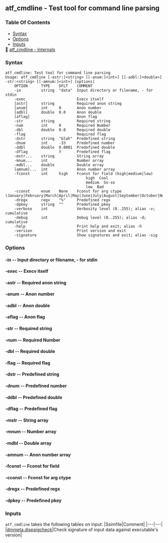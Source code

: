 ## atf_cmdline - Test tool for command line parsing


### Table Of Contents
<a href="#table-of-contents"></a>
<!-- dev.mdmark  mdmark:MDSECTION  state:BEG_AUTO  param:Toc -->
&nbsp;&nbsp;&bull;&nbsp;  [Syntax](#syntax)<br/>
&nbsp;&nbsp;&bull;&nbsp;  [Options](#options)<br/>
&nbsp;&nbsp;&bull;&nbsp;  [Inputs](#inputs)<br/>
&#128196; [atf_cmdline - Internals](/txt/exe/atf_cmdline/internals.md)<br/>

<!-- dev.mdmark  mdmark:MDSECTION  state:END_AUTO  param:Toc -->

### Syntax
<a href="#syntax"></a>
<!-- dev.mdmark  mdmark:MDSECTION  state:BEG_AUTO  param:Syntax -->
```
atf_cmdline: Test tool for command line parsing
Usage: atf_cmdline [-astr:]<string> [[-anum:]<int>] [[-adbl:]<double>] -str:<string> [[-amnum:]<int>] [options]
    OPTION      TYPE    DFLT    COMMENT
    -in         string  "data"  Input directory or filename, - for stdin
    -exec                       Execv itself
    [astr]      string          Required anon string
    [anum]      int     0       Anon number
    [adbl]      double  0.0     Anon double
    [aflag]                     Anon flag
    -str        string          Required string
    -num        int     0       Required Number
    -dbl        double  0.0     Required double
    -flag                       Required flag
    -dstr       string  "blah"  Predefined string
    -dnum       int     -33     Predefined number
    -ddbl       double  0.0001  Predefined double
    -dflag              Y       Predefined flag
    -mstr...    string          String array
    -mnum...    int             Number array
    -mdbl...    double          Double array
    [amnum]...  int             Anon number array
    -fconst     int     high    Fconst for field (high|medium|low)
                                    high  Cool
                                    medium  So-so
                                    low  Bad
    -cconst     enum    None    Fconst for arg ctype (January|February|March|April|May|June|July|August|September|October|November|December|None)
    -dregx      regx    "%"     Predefined regx
    -dpkey      string  ""      Predefined pkey
    -verbose    int             Verbosity level (0..255); alias -v; cumulative
    -debug      int             Debug level (0..255); alias -d; cumulative
    -help                       Print help and exit; alias -h
    -version                    Print version and exit
    -signature                  Show signatures and exit; alias -sig

```

<!-- dev.mdmark  mdmark:MDSECTION  state:END_AUTO  param:Syntax -->

### Options
<a href="#options"></a>

<!-- dev.mdmark  mdmark:MDSECTION  state:BEG_AUTO  param:Options -->
#### -in -- Input directory or filename, - for stdin
<a href="#-in"></a>

#### -exec -- Execv itself
<a href="#-exec"></a>

#### -astr -- Required anon string
<a href="#-astr"></a>

#### -anum -- Anon number
<a href="#-anum"></a>

#### -adbl -- Anon double
<a href="#-adbl"></a>

#### -aflag -- Anon flag
<a href="#-aflag"></a>

#### -str -- Required string
<a href="#-str"></a>

#### -num -- Required Number
<a href="#-num"></a>

#### -dbl -- Required double
<a href="#-dbl"></a>

#### -flag -- Required flag
<a href="#-flag"></a>

#### -dstr -- Predefined string
<a href="#-dstr"></a>

#### -dnum -- Predefined number
<a href="#-dnum"></a>

#### -ddbl -- Predefined double
<a href="#-ddbl"></a>

#### -dflag -- Predefined flag
<a href="#-dflag"></a>

#### -mstr -- String array
<a href="#-mstr"></a>

#### -mnum -- Number array
<a href="#-mnum"></a>

#### -mdbl -- Double array
<a href="#-mdbl"></a>

#### -amnum -- Anon number array
<a href="#-amnum"></a>

#### -fconst -- Fconst for field
<a href="#-fconst"></a>

#### -cconst -- Fconst for arg ctype
<a href="#-cconst"></a>

#### -dregx -- Predefined regx
<a href="#-dregx"></a>

#### -dpkey -- Predefined pkey
<a href="#-dpkey"></a>

<!-- dev.mdmark  mdmark:MDSECTION  state:END_AUTO  param:Options -->

### Inputs
<a href="#inputs"></a>
<!-- dev.mdmark  mdmark:MDSECTION  state:BEG_AUTO  param:Inputs -->
`atf_cmdline` takes the following tables on input:
|Ssimfile|Comment|
|---|---|
|[dmmeta.dispsigcheck](/txt/ssimdb/dmmeta/dispsigcheck.md)|Check signature of input data against executable's version|

<!-- dev.mdmark  mdmark:MDSECTION  state:END_AUTO  param:Inputs -->

